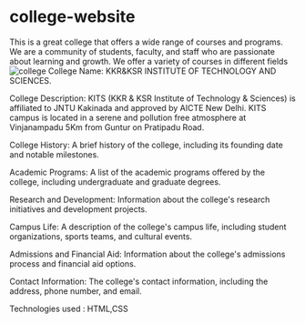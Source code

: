 # college-website
This is a great college that offers a wide range of courses and programs.
We are a community of students, faculty, and staff who are passionate about learning and growth.
We offer a variety of courses in different fields
![college](https://github.com/user-attachments/assets/9e10eb18-cd00-4bb7-843e-4c189e8e4ca7)
College Name: KKR&KSR INSTITUTE OF TECHNOLOGY AND SCIENCES.

College Description: KITS (KKR & KSR Institute of Technology & Sciences) is affiliated to JNTU Kakinada and approved by AICTE New Delhi. KITS campus is located in a serene and pollution free atmosphere at Vinjanampadu 5Km from Guntur on Pratipadu Road.

College History: A brief history of the college, including its founding date and notable milestones.

Academic Programs: A list of the academic programs offered by the college, including undergraduate and graduate degrees.

Research and Development: Information about the college's research initiatives and development projects.

Campus Life: A description of the college's campus life, including student organizations, sports teams, and cultural events.

Admissions and Financial Aid: Information about the college's admissions process and financial aid options.

Contact Information: The college's contact information, including the address, phone number, and email.

Technologies used : HTML,CSS
